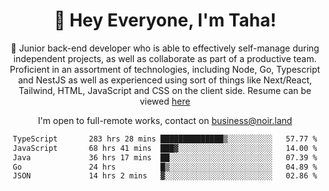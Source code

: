 <div align="center">

<h1 align="center">👋 Hey Everyone, I'm Taha! </h1>
  
<p>
  
 🎉 Junior back-end developer who is able to effectively self-manage during independent projects, as well as collaborate as part of a productive team. Proficient in an assortment of technologies, including Node, Go, Typescript and NestJS as well as experienced using sort of things like Next/React, Tailwind, HTML, JavaScript and CSS on the client side. Resume can be viewed [here](https://cdn.noir.land/resume)

</p>
   
<p align="center">

  I'm open to full-remote works, contact on [business@noir.land](mailto:business@noir.land) 
 
 </p>
   

  
<!--START_SECTION:waka-->

```txt
TypeScript       283 hrs 28 mins ██████████████▒░░░░░░░░░░   57.77 %
JavaScript       68 hrs 41 mins  ███▓░░░░░░░░░░░░░░░░░░░░░   14.00 %
Java             36 hrs 17 mins  ██░░░░░░░░░░░░░░░░░░░░░░░   07.39 %
Go               24 hrs          █▒░░░░░░░░░░░░░░░░░░░░░░░   04.89 %
JSON             14 hrs 2 mins   ▓░░░░░░░░░░░░░░░░░░░░░░░░   02.86 %
```

<!--END_SECTION:waka-->

